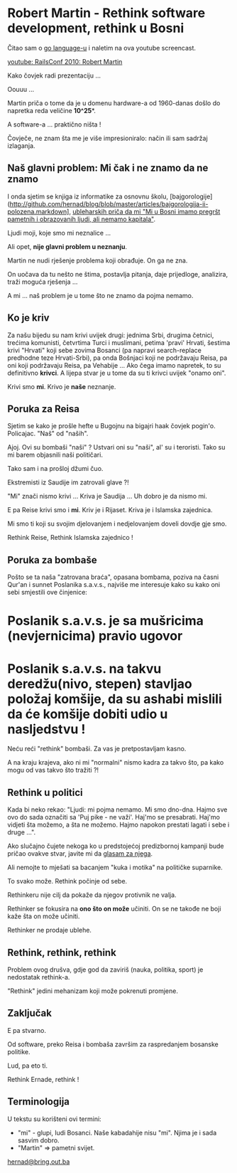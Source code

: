 # Robert Martin - Rethink software development, rethink u Bosni

Čitao sam o [go language-u](http://golang.org/) i naletim na ova youtube screencast.

[youtube: RailsConf 2010: Robert Martin](http://www.youtube.com/watch?v=mslMLp5bQD0)

Kako čovjek radi prezentaciju ...

Oouuu ...

Martin priča o tome da je u domenu hardware-a od 1960-danas došlo do napretka reda veličine **10^25***. 

A software-a ... praktično ništa !

Čovječe, ne znam šta me je više impresioniralo: način ili sam sadržaj izlaganja.

## Naš glavni problem: Mi čak i ne znamo da ne znamo
 
I onda sjetim se knjiga iz informatike za osnovnu školu, [bajgorologije](http://github.com/hernad/blog/blob/master/articles/bajgorologija-ii-polozena.markdown], [ubleharskih priča da mi "Mi u Bosni imamo pregršt pametnih i obrazovanih ljudi, ali nemamo kapitala"](http://github.com/hernad/blog/blob/master/articles/glup-lud-bahat-20100605.markdown).

Ljudi moji, koje smo mi neznalice ...

Ali opet, **nije glavni problem u neznanju**. 

Martin ne nudi rješenje problema koji obrađuje. On ga ne zna.   

On uočava da tu nešto ne štima, postavlja pitanja, daje prijedloge, analizira, traži moguća rješenja ... 

A mi ... naš problem je u tome što ne znamo da pojma nemamo. 

## Ko je kriv

Za našu bijedu su nam krivi uvijek drugi: jednima Srbi, drugima četnici, trećima komunisti, četvrtima Turci i muslimani, petima 'pravi' Hrvati, šestima krivi "Hrvati" koji sebe zovima Bosanci (pa napravi search-replace predhodne teze Hrvati-Srbi), pa onda Bošnjaci koji ne podržavaju Reisa, pa oni koji podržavaju Reisa, pa Vehabije ... Ako čega imamo napretek, to su definitivno **krivci**. A lijepa stvar je u tome da su ti krivci uvijek "onamo oni".

Krivi smo **mi**. Krivo je  **naše** neznanje.

## Poruka za Reisa

Sjetim se kako je prošle hefte u Bugojnu na bigajri haak čovjek pogin'o. Policajac. "Naš" od "naših".

Ajoj. Ovi su bombaši "naši" ? Ustvari oni su "naši", al' su i teroristi. Tako su mi barem objasnili naši političari. 

Tako sam i na prošloj džumi čuo.

Ekstremisti iz Saudije im zatrovali glave ?! 

"Mi" znači nismo krivi ... Kriva je Saudija ... Uh dobro je da nismo mi. 

E pa Reise krivi smo i **mi**. Kriv je i Rijaset. Kriva je i Islamska zajednica. 

Mi smo ti koji su svojim djelovanjem i nedjelovanjem doveli dovdje gje smo.

Rethink Reise, Rethink Islamska zajednico !

## Poruka za bombaše 

Pošto se ta naša "zatrovana braća", opasana bombama, poziva na časni Qur'an i sunnet Poslanika s.a.v.s., najviše me interesuje kako su kako oni sebi smjestili ove činjenice:

# Poslanik s.a.v.s. je sa mušricima (nevjernicima) pravio ugovor
# Poslanik s.a.v.s. na takvu deredžu(nivo, stepen) stavljao položaj komšije, da su ashabi mislili da će komšije dobiti udio u nasljedstvu !

Neću reći "rethink" bombaši. Za vas je pretpostavljam kasno.

A na kraju krajeva, ako ni mi "normalni" nismo kadra za takvo što, pa kako mogu od vas takvo što tražiti ?!


## Rethink u politici

Kada bi neko rekao: "Ljudi: mi pojma nemamo. Mi smo dno-dna. Hajmo sve ovo do sada označiti sa 'Puj pike - ne važi'. Haj'mo se presabrati. Haj'mo vidjeti šta možemo, a šta ne možemo. Hajmo napokon prestati lagati i sebe i druge ...".


Ako slučajno čujete nekoga ko u predstojećoj predizbornoj kampanji bude pričao ovakve stvar, javite mi da [glasam za njega](http://github.com/hernad/blog/blob/master/articles/evo-i-politike-20100621.markdown).

Ali nemojte to mješati sa bacanjem "kuka i motika" na političke suparnike. 

To svako može. Rethink počinje od sebe. 

Rethinkeru nije cilj da pokaže da njegov protivnik ne valja.

Rethinker se fokusira na **ono što on može** učiniti. On se ne takođe ne boji kaže šta on može učiniti.

Rethinker ne prodaje ublehe. 


## Rethink, rethink, rethink

Problem ovog drušva, gdje god da zaviriš (nauka, politika, sport) je nedostatak rethink-a.

"Rethink" jedini mehanizam koji može pokrenuti promjene.


## Zaključak

E pa stvarno. 

Od software, preko Reisa i bombaša završim za raspredanjem bosanske politike.

Lud, pa eto ti. 

Rethink Ernade, rethink !


## Terminologija

U tekstu su korišteni ovi termini:

* "mi" - glupi, ludi Bosanci. Naše kabadahije nisu "mi". Njima je i sada sasvim dobro. 
* "Martin" => pametni svijet. 

hernad@bring.out.ba
